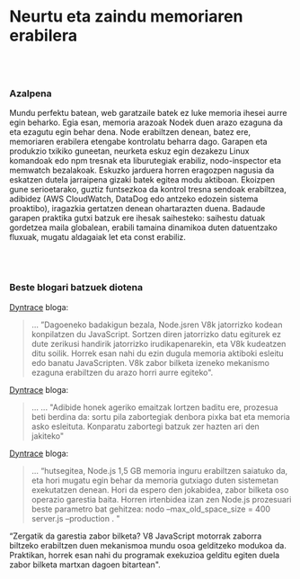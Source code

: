 # Neurtu eta zaindu memoriaren erabilera

<br/><br/>

### Azalpena

Mundu perfektu batean, web garatzaile batek ez luke memoria ihesei aurre egin beharko. Egia esan, memoria arazoak Nodek duen arazo ezaguna da eta ezagutu egin behar dena. Node erabiltzen denean, batez ere, memoriaren erabilera etengabe kontrolatu beharra dago. Garapen eta produkzio txikiko guneetan, neurketa eskuz egin dezakezu Linux komandoak edo npm tresnak eta liburutegiak erabiliz, nodo-inspector eta memwatch bezalakoak. Eskuzko jarduera horren eragozpen nagusia da eskatzen dutela jarraipena gizaki batek egitea modu aktiboan. Ekoizpen gune serioetarako, guztiz funtsezkoa da kontrol tresna sendoak erabiltzea, adibidez (AWS CloudWatch, DataDog edo antzeko edozein sistema proaktibo), iragazkia gertatzen denean ohartarazten duena. Badaude garapen praktika gutxi batzuk ere ihesak saihesteko: saihestu datuak gordetzea maila globalean, erabili tamaina dinamikoa duten datuentzako fluxuak, mugatu aldagaiak let eta const erabiliz.

<br/><br/>

### Beste blogari batzuek diotena

[Dyntrace](http://apmblog.dynatrace.com/) bloga:

> ... ”Dagoeneko badakigun bezala, Node.jsren V8k jatorrizko kodean konpilatzen du JavaScript. Sortzen diren jatorrizko datu egiturek ez dute zerikusi handirik jatorrizko irudikapenarekin, eta V8k kudeatzen ditu soilik. Horrek esan nahi du ezin dugula memoria aktiboki esleitu edo banatu JavaScripten. V8k zabor bilketa izeneko mekanismo ezaguna erabiltzen du arazo horri aurre egiteko".

[Dyntrace](http://blog.argteam.com/coding/hardening-node-js-for-production-part-2-using-nginx-to-avoid-node-js-load) bloga:

> ... ... "Adibide honek ageriko emaitzak lortzen baditu ere, prozesua beti berdina da: sortu pila zabortegiak denbora pixka bat eta memoria asko esleituta. Konparatu zabortegi batzuk zer hazten ari den jakiteko"

[Dyntrace](http://blog.argteam.com/coding/hardening-node-js-for-production-part-2-using-nginx-to-avoid-node-js-load) bloga:

> ... “hutsegitea, Node.js 1,5 GB memoria inguru erabiltzen saiatuko da, eta hori mugatu egin behar da memoria gutxiago duten sistemetan exekutatzen denean. Hori da espero den jokabidea, zabor bilketa oso operazio garestia baita. Horren irtenbidea izan zen Node.js prozesuari beste parametro bat gehitzea: nodo –max_old_space_size = 400 server.js –production . "

“Zergatik da garestia zabor bilketa? V8 JavaScript motorrak zaborra biltzeko erabiltzen duen mekanismoa mundu osoa gelditzeko modukoa da. Praktikan, horrek esan nahi du programak exekuzioa gelditu egiten duela zabor bilketa martxan dagoen bitartean".
